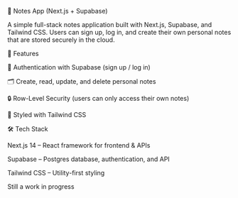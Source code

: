 📝 Notes App (Next.js + Supabase)

A simple full-stack notes application built with Next.js, Supabase, and Tailwind CSS.
Users can sign up, log in, and create their own personal notes that are stored securely in the cloud.

🚀 Features

🔐 Authentication with Supabase (sign up / log in)

🗂️ Create, read, update, and delete personal notes

🔒 Row-Level Security (users can only access their own notes)

🎨 Styled with Tailwind CSS

🛠️ Tech Stack

Next.js 14
 – React framework for frontend & APIs

Supabase
 – Postgres database, authentication, and API

Tailwind CSS
 – Utility-first styling

Still a work in progress
